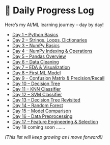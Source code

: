 # 📆 Daily Progress Log

Here’s my AI/ML learning journey – day by day!

- [Day 1 – Python Basics](daily-logs/day01.md)
- [Day 2 – Strings, Loops, Dictionaries](daily-logs/day02.md)
- [Day 3 – NumPy Basics](daily-logs/day03.md)
- [Day 4 – NumPy Indexing & Operations](daily-logs/day04.md)
- [Day 5 – Pandas Overview](daily-logs/day05.md)
- [Day 6 – Data Cleaning](daily-logs/day06.md)
- [Day 7 – EDA & Visualization](daily-logs/day07.md)
- [Day 8 – First ML Model](daily-logs/day08.md)
- [Day 9 – Confusion Matrix & Precision/Recall](daily-logs/day09.md)
- [Day 10 – Decision Tree](daily-logs/day10.md)
- [Day 11 – KNN Classifier](daily-logs/day11.md)
- [Day 12 – SVM Classifier](daily-logs/day12.md)
- [Day 13 – Decision Tree Revisited](daily-logs/day13.md)
- [Day 14 – Random Forest](daily-logs/day14.md)
- [Day 15 – Model Comparison](daily-logs/day15.md)
- [Day 16 – Data Preprocessing](daily-logs/day16.md)
- [Day 17 – Feature Engineering & Selection](daily-logs/day17.md)
- Day 18 coming soon .......
  
*(This list will keep growing as I move forward!)*

